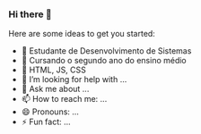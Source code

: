 ### Hi there 👋

Here are some ideas to get you started:

- 💭 Estudante de Desenvolvimento de Sistemas
- 💭 Cursando o segundo ano do ensino médio
- 💭 HTML, JS, CSS
- 🤔 I’m looking for help with ...
- 💬 Ask me about ...
- 📫 How to reach me: ...
- 😄 Pronouns: ...
- ⚡ Fun fact: ...

